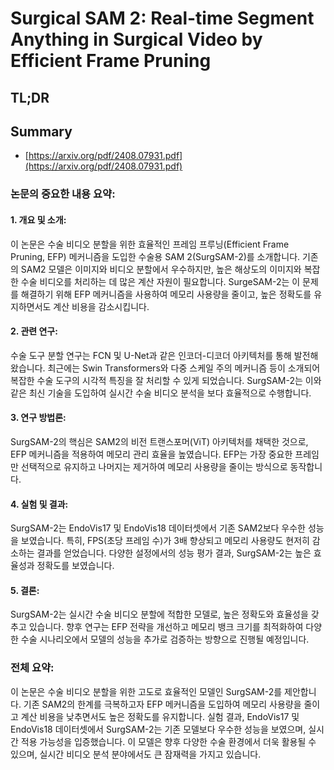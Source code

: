 # Surgical SAM 2: Real-time Segment Anything in Surgical Video by Efficient Frame Pruning
## TL;DR
## Summary
- [https://arxiv.org/pdf/2408.07931.pdf](https://arxiv.org/pdf/2408.07931.pdf)

### 논문의 중요한 내용 요약:

#### 1. 개요 및 소개:
이 논문은 수술 비디오 분할을 위한 효율적인 프레임 프루닝(Efficient Frame Pruning, EFP) 메커니즘을 도입한 수술용 SAM 2(SurgSAM-2)를 소개합니다. 기존의 SAM2 모델은 이미지와 비디오 분할에서 우수하지만, 높은 해상도의 이미지와 복잡한 수술 비디오를 처리하는 데 많은 계산 자원이 필요합니다. SurgeSAM-2는 이 문제를 해결하기 위해 EFP 메커니즘을 사용하여 메모리 사용량을 줄이고, 높은 정확도를 유지하면서도 계산 비용을 감소시킵니다.

#### 2. 관련 연구:
수술 도구 분할 연구는 FCN 및 U-Net과 같은 인코더-디코더 아키텍처를 통해 발전해 왔습니다. 최근에는 Swin Transformers와 다중 스케일 주의 메커니즘 등이 소개되어 복잡한 수술 도구의 시각적 특징을 잘 처리할 수 있게 되었습니다. SurgSAM-2는 이와 같은 최신 기술을 도입하여 실시간 수술 비디오 분석을 보다 효율적으로 수행합니다.

#### 3. 연구 방법론:
SurgSAM-2의 핵심은 SAM2의 비전 트랜스포머(ViT) 아키텍처를 채택한 것으로, EFP 메커니즘을 적용하여 메모리 관리 효율을 높였습니다. EFP는 가장 중요한 프레임만 선택적으로 유지하고 나머지는 제거하여 메모리 사용량을 줄이는 방식으로 동작합니다.

#### 4. 실험 및 결과:
SurgSAM-2는 EndoVis17 및 EndoVis18 데이터셋에서 기존 SAM2보다 우수한 성능을 보였습니다. 특히, FPS(초당 프레임 수)가 3배 향상되고 메모리 사용량도 현저히 감소하는 결과를 얻었습니다. 다양한 설정에서의 성능 평가 결과, SurgSAM-2는 높은 효율성과 정확도를 보였습니다.

#### 5. 결론:
SurgSAM-2는 실시간 수술 비디오 분할에 적합한 모델로, 높은 정확도와 효율성을 갖추고 있습니다. 향후 연구는 EFP 전략을 개선하고 메모리 뱅크 크기를 최적화하여 다양한 수술 시나리오에서 모델의 성능을 추가로 검증하는 방향으로 진행될 예정입니다.

### 전체 요약:
이 논문은 수술 비디오 분할을 위한 고도로 효율적인 모델인 SurgSAM-2를 제안합니다. 기존 SAM2의 한계를 극복하고자 EFP 메커니즘을 도입하여 메모리 사용량을 줄이고 계산 비용을 낮추면서도 높은 정확도를 유지합니다. 실험 결과, EndoVis17 및 EndoVis18 데이터셋에서 SurgSAM-2는 기존 모델보다 우수한 성능을 보였으며, 실시간 적용 가능성을 입증했습니다. 이 모델은 향후 다양한 수술 환경에서 더욱 활용될 수 있으며, 실시간 비디오 분석 분야에서도 큰 잠재력을 가지고 있습니다.